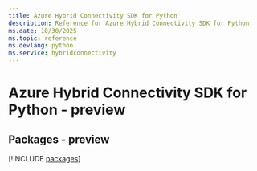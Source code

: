 ```yaml
---
title: Azure Hybrid Connectivity SDK for Python
description: Reference for Azure Hybrid Connectivity SDK for Python
ms.date: 10/30/2025
ms.topic: reference
ms.devlang: python
ms.service: hybridconnectivity
---
```

# Azure Hybrid Connectivity SDK for Python - preview
## Packages - preview
[!INCLUDE [packages](hybrid-connectivity-index.md)]